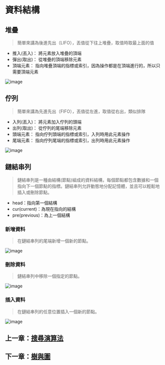 # 資料結構

## 堆疊

> 簡單來講為後進先出（LIFO），丟值從下往上堆疊，取值時取最上面的值

- 推入(丟入)： 將元素放入堆疊的頂端
- 彈出(取出)： 從堆疊的頂端移除元素
- 頂端元素： 指向堆疊頂端的指標或索引，因為操作都是在頂端進行的，所以只需要頂端元素
  
![image](https://github.com/xixa3333/algorithm/assets/128284090/04066d37-9e79-4c4e-ae14-bfdcadac9899)


## 佇列

> 簡單來講為先進先出（FIFO），丟值從左進，取值從右出，類似排隊

- 入列(丟入)： 將元素加入佇列的頭端
- 出列(取出)： 從佇列的尾端移除元素
- 頭端元素： 指向佇列頭端的指標或索引，入列時用此元素操作
- 尾端元素： 指向佇列尾端的指標或索引，出列時用此元素操作

![image](https://github.com/xixa3333/algorithm/assets/128284090/02d411c4-b547-4ebd-8b8b-a61ac4856a98)


## 鏈結串列

> 鏈結串列是一種由結構(節點)組成的資料結構，每個節點都包含數據和一個指向下一個節點的指標。鏈結串列允許動態地分配記憶體，並且可以輕鬆地插入或刪除節點。

- head：指向第一個結構
- cur(current)：為現在指向的結構
- pre(previous)：為上一個結構
  
### 新增資料

> 在鏈結串列的尾端新增一個新的節點。

![image](https://github.com/xixa3333/algorithm/assets/128284090/2580271f-24a7-463b-9bc6-6d808dc21bd7)

### 刪除資料

> 鏈結串列中移除一個指定的節點。

![image](https://github.com/xixa3333/algorithm/assets/128284090/b3898ec3-8420-4101-9e28-d48fa4097497)

### 插入資料

> 在鏈結串列的任意位置插入一個新的節點。

![image](https://github.com/xixa3333/algorithm/assets/128284090/05672865-6047-481a-860b-51ec0aa3adb3)

## 上一章：[搜尋演算法](https://github.com/xixa3333/algorithm/blob/main/%E6%90%9C%E5%B0%8B%E6%BC%94%E7%AE%97%E6%B3%95.md)
## 下一章：[樹與圖]()
